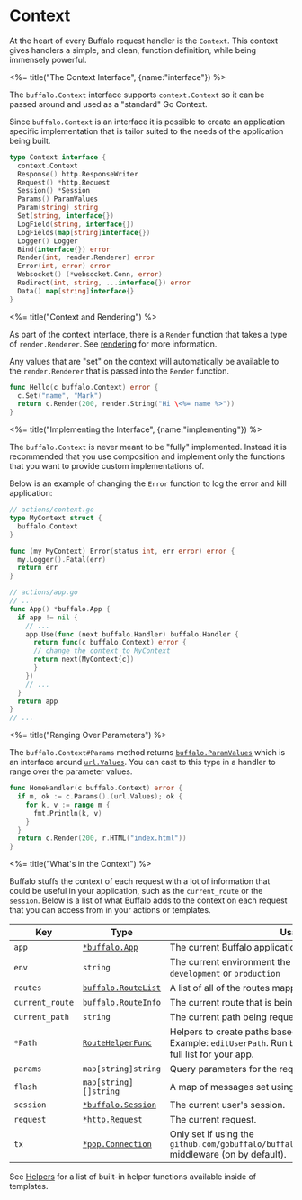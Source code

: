 # Context

At the heart of every Buffalo request handler is the `Context`. This context gives handlers a simple, and clean, function definition, while being immensely powerful.

<%= title("The Context Interface", {name:"interface"}) %>

The `buffalo.Context` interface supports `context.Context` so it can be passed around and used as a "standard" Go Context.

Since `buffalo.Context` is an interface it is possible to create an application specific implementation that is tailor suited to the needs of the application being built.

```go
type Context interface {
  context.Context
  Response() http.ResponseWriter
  Request() *http.Request
  Session() *Session
  Params() ParamValues
  Param(string) string
  Set(string, interface{})
  LogField(string, interface{})
  LogFields(map[string]interface{})
  Logger() Logger
  Bind(interface{}) error
  Render(int, render.Renderer) error
  Error(int, error) error
  Websocket() (*websocket.Conn, error)
  Redirect(int, string, ...interface{}) error
  Data() map[string]interface{}
}
```

<%= title("Context and Rendering") %>

As part of the context interface, there is a `Render` function that takes a type of `render.Renderer`. See [rendering](/docs/rendering) for more information.

Any values that are "set" on the context will automatically be available to the `render.Renderer` that is passed into the `Render` function.

```go
func Hello(c buffalo.Context) error {
  c.Set("name", "Mark")
  return c.Render(200, render.String("Hi \<%= name %>"))
}
```

<%= title("Implementing the Interface", {name:"implementing"}) %>

The `buffalo.Context` is never meant to be "fully" implemented. Instead it is recommended that you use composition and implement only the functions that you want to provide custom implementations of.

Below is an example of changing the `Error` function to log the error and kill application:

```go
// actions/context.go
type MyContext struct {
  buffalo.Context
}

func (my MyContext) Error(status int, err error) error {
  my.Logger().Fatal(err)
  return err
}
```

```go
// actions/app.go
// ...
func App() *buffalo.App {
  if app != nil {
    // ...
    app.Use(func (next buffalo.Handler) buffalo.Handler {
      return func(c buffalo.Context) error {
      // change the context to MyContext
      return next(MyContext{c})
      }
    })
    // ...
  }
  return app
}
// ...
```

<%= title("Ranging Over Parameters") %>

The `buffalo.Context#Params` method returns [`buffalo.ParamValues`](https://godoc.org/github.com/gobuffalo/buffalo#ParamValues) which is an interface around [`url.Values`](https://golang.org/pkg/net/url/#Values). You can cast to this type in a handler to range over the parameter values.

```go
func HomeHandler(c buffalo.Context) error {
  if m, ok := c.Params().(url.Values); ok {
    for k, v := range m {
      fmt.Println(k, v)
    }
  }
  return c.Render(200, r.HTML("index.html"))
}
```

<%= title("What's in the Context") %>

Buffalo stuffs the context of each request with a lot of information that could be useful in your application, such as the `current_route` or the `session`. Below is a list of what Buffalo adds to the context on each request that you can access from in your actions or templates.

| Key             | Type                                                                                 | Usage                                                                                                                                   |
| ---             | ---                                                                                  | ---                                                                                                                                     |
| `app`           | [`*buffalo.App`](https://godoc.org/github.com/gobuffalo/buffalo#App)                | The current Buffalo application that's running.                                                                                         |
| `env`           | `string`                                                                             | The current environment the app is running in. Example: `development` or `production`                                                   |
| `routes`        | [`buffalo.RouteList`](https://godoc.org/github.com/gobuffalo/buffalo#RouteList)     | A list of all of the routes mapped on the application.                                                                                  |
| `current_route` | [`buffalo.RouteInfo`](https://godoc.org/github.com/gobuffalo/buffalo#RouteInfo)     | The current route that is being accessed.                                                                                               |
| `current_path`  | `string`                                                                             | The current path being requested. Example: `/users/1/edit`                                                                              |
| `*Path`         | [`RouteHelperFunc`](https://godoc.org/github.com/gobuffalo/buffalo#RouteHelperFunc) | Helpers to create paths based off of mapped routes. Example: `editUserPath`. Run `buffalo task routes` to see a full list for your app. |
| `params`        | `map[string]string`                                                                  | Query parameters for the requested page.                                                                                                |
| `flash`         | `map[string][]string`                                                                | A map of messages set using `buffalo.Context#Flash`.                                                                                    |
| `session`       | [`*buffalo.Session`](https://godoc.org/github.com/gobuffalo/buffalo#Session)        | The current user's session.                                                                                                             |
| `request`       | [`*http.Request`](https://godoc.org/net/http#Request)                               | The current request.                                                                                                                    |
| `tx`            | [`*pop.Connection`](https://godoc.org/github.com/markbates/pop#Connection)          | Only set if using the `github.com/gobuffalo/buffalo/middleware.PopTransaction` middleware (on by default).                              |

See [Helpers](/docs/helpers#builtin-helpers/docs/helpers#builtin-helpers) for a list of built-in helper functions available inside of templates.
